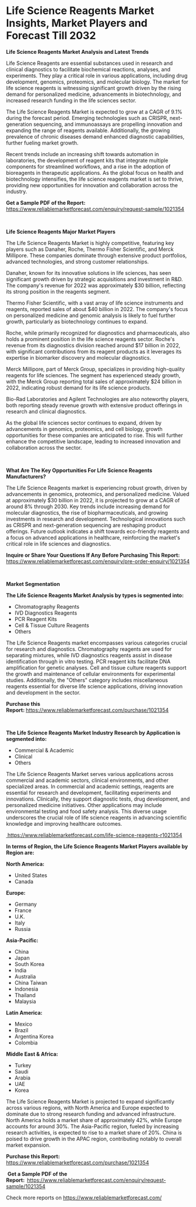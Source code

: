 <p><h1>Life Science Reagents Market Insights, Market Players and Forecast Till 2032</h1></p><p><strong>Life Science Reagents Market Analysis and Latest Trends</strong></p>
<p><p>Life Science Reagents are essential substances used in research and clinical diagnostics to facilitate biochemical reactions, analyses, and experiments. They play a critical role in various applications, including drug development, genomics, proteomics, and molecular biology. The market for life science reagents is witnessing significant growth driven by the rising demand for personalized medicine, advancements in biotechnology, and increased research funding in the life sciences sector.</p><p>The Life Science Reagents Market is expected to grow at a CAGR of 9.1% during the forecast period. Emerging technologies such as CRISPR, next-generation sequencing, and immunoassays are propelling innovation and expanding the range of reagents available. Additionally, the growing prevalence of chronic diseases demand enhanced diagnostic capabilities, further fueling market growth. </p><p>Recent trends include an increasing shift towards automation in laboratories, the development of reagent kits that integrate multiple components for streamlined workflows, and a rise in the adoption of bioreagents in therapeutic applications. As the global focus on health and biotechnology intensifies, the life science reagents market is set to thrive, providing new opportunities for innovation and collaboration across the industry.</p></p>
<p><strong>Get a Sample PDF of the Report:&nbsp;</strong> <a href="https://www.reliablemarketforecast.com/enquiry/request-sample/1021354?utm_campaign=2449&utm_medium=2&utm_source=Github&utm_content=ia&utm_term=08032025&utm_id=life-science-reagents">https://www.reliablemarketforecast.com/enquiry/request-sample/1021354</a></p>
<p>&nbsp;</p>
<p><strong>Life Science Reagents Major Market Players</strong></p>
<p><p>The Life Science Reagents Market is highly competitive, featuring key players such as Danaher, Roche, Thermo Fisher Scientific, and Merck Millipore. These companies dominate through extensive product portfolios, advanced technologies, and strong customer relationships. </p><p>Danaher, known for its innovative solutions in life sciences, has seen significant growth driven by strategic acquisitions and investment in R&D. The company's revenue for 2022 was approximately $30 billion, reflecting its strong position in the reagents segment.</p><p>Thermo Fisher Scientific, with a vast array of life science instruments and reagents, reported sales of about $40 billion in 2022. The company's focus on personalized medicine and genomic analysis is likely to fuel further growth, particularly as biotechnology continues to expand.</p><p>Roche, while primarily recognized for diagnostics and pharmaceuticals, also holds a prominent position in the life science reagents sector. Roche's revenue from its diagnostics division reached around $17 billion in 2022, with significant contributions from its reagent products as it leverages its expertise in biomarker discovery and molecular diagnostics.</p><p>Merck Millipore, part of Merck Group, specializes in providing high-quality reagents for life sciences. The segment has experienced steady growth, with the Merck Group reporting total sales of approximately $24 billion in 2022, indicating robust demand for its life science products.</p><p>Bio-Rad Laboratories and Agilent Technologies are also noteworthy players, both reporting steady revenue growth with extensive product offerings in research and clinical diagnostics.</p><p>As the global life sciences sector continues to expand, driven by advancements in genomics, proteomics, and cell biology, growth opportunities for these companies are anticipated to rise. This will further enhance the competitive landscape, leading to increased innovation and collaboration across the sector.</p></p>
<p>&nbsp;</p>
<p><strong>What Are The Key Opportunities For Life Science Reagents Manufacturers?</strong></p>
<p><p>The Life Science Reagents market is experiencing robust growth, driven by advancements in genomics, proteomics, and personalized medicine. Valued at approximately $30 billion in 2022, it is projected to grow at a CAGR of around 8% through 2030. Key trends include increasing demand for molecular diagnostics, the rise of biopharmaceuticals, and growing investments in research and development. Technological innovations such as CRISPR and next-generation sequencing are reshaping product offerings. Future outlook indicates a shift towards eco-friendly reagents and a focus on advanced applications in healthcare, reinforcing the market's critical role in life sciences and diagnostics.</p></p>
<p><strong>Inquire or Share Your Questions If Any Before Purchasing This Report:</strong> <a href="https://www.reliablemarketforecast.com/enquiry/pre-order-enquiry/1021354?utm_campaign=2449&utm_medium=2&utm_source=Github&utm_content=ia&utm_term=08032025&utm_id=life-science-reagents">https://www.reliablemarketforecast.com/enquiry/pre-order-enquiry/1021354</a></p>
<p>&nbsp;</p>
<p><strong>Market Segmentation</strong></p>
<p><strong>The Life Science Reagents Market Analysis by types is segmented into:</strong></p>
<p><ul><li>Chromatography Reagents</li><li>IVD Diagnostics Reagents</li><li>PCR Reagent Kits</li><li>Cell & Tissue Culture Reagents</li><li>Others</li></ul></p>
<p><p>The Life Science Reagents market encompasses various categories crucial for research and diagnostics. Chromatography reagents are used for separating mixtures, while IVD diagnostics reagents assist in disease identification through in vitro testing. PCR reagent kits facilitate DNA amplification for genetic analyses. Cell and tissue culture reagents support the growth and maintenance of cellular environments for experimental studies. Additionally, the "Others" category includes miscellaneous reagents essential for diverse life science applications, driving innovation and development in the sector.</p></p>
<p><strong>Purchase this Report:&nbsp;</strong><a href="https://www.reliablemarketforecast.com/purchase/1021354?utm_campaign=2449&utm_medium=2&utm_source=Github&utm_content=ia&utm_term=08032025&utm_id=life-science-reagents">https://www.reliablemarketforecast.com/purchase/1021354</a></p>
<p>&nbsp;</p>
<p><strong>The Life Science Reagents Market Industry Research by Application is segmented into:</strong></p>
<p><ul><li>Commercial & Academic</li><li>Clinical</li><li>Others</li></ul></p>
<p><p>The Life Science Reagents Market serves various applications across commercial and academic sectors, clinical environments, and other specialized areas. In commercial and academic settings, reagents are essential for research and development, facilitating experiments and innovations. Clinically, they support diagnostic tests, drug development, and personalized medicine initiatives. Other applications may include environmental testing and food safety analysis. This diverse usage underscores the crucial role of life science reagents in advancing scientific knowledge and improving healthcare outcomes.</p></p>
<p><a href="https://www.reliablemarketforecast.com/life-science-reagents-r1021354?utm_campaign=2449&utm_medium=2&utm_source=Github&utm_content=ia&utm_term=08032025&utm_id=life-science-reagents">&nbsp;https://www.reliablemarketforecast.com/life-science-reagents-r1021354</a></p>
<p><strong>In terms of Region, the Life Science Reagents Market Players available by Region are:</strong></p>
<p>
    <p> <strong> North America: </strong>
        <ul>
            <li>United States</li>
            <li>Canada</li>
        </ul>
        </p> 
    <p> <strong> Europe: </strong>
        <ul>
            <li>Germany</li>
            <li>France</li>
            <li>U.K.</li>
            <li>Italy</li>
            <li>Russia</li>
        </ul>
        </p> 
    <p> <strong> Asia-Pacific: </strong>
        <ul>
            <li>China</li>
            <li>Japan</li>
            <li>South Korea</li>
            <li>India</li>
            <li>Australia</li>
            <li>China Taiwan</li>
            <li>Indonesia</li>
            <li>Thailand</li>
            <li>Malaysia</li>
        </ul>
        </p> 
    <p> <strong> Latin America: </strong>
        <ul>
            <li>Mexico</li>
            <li>Brazil</li>
            <li>Argentina Korea</li>
            <li>Colombia</li>
        </ul>
        </p> 
    <p> <strong> Middle East & Africa: </strong>
        <ul>
            <li>Turkey</li>
            <li>Saudi</li>
            <li>Arabia</li>
            <li>UAE</li>
            <li>Korea</li>
        </ul>
    </p>
    </p>
<p><p>The Life Science Reagents Market is projected to expand significantly across various regions, with North America and Europe expected to dominate due to strong research funding and advanced infrastructure. North America holds a market share of approximately 42%, while Europe accounts for around 30%. The Asia-Pacific region, fueled by increasing research activities, is expected to rise to a market share of 20%. China is poised to drive growth in the APAC region, contributing notably to overall market expansion.</p></p>
<p><strong>Purchase this Report: </strong><a href="https://www.reliablemarketforecast.com/purchase/1021354?utm_campaign=2449&utm_medium=2&utm_source=Github&utm_content=ia&utm_term=08032025&utm_id=life-science-reagents">https://www.reliablemarketforecast.com/purchase/1021354</a></p>
<p>&nbsp;<strong>Get a Sample PDF of the Report:&nbsp;&nbsp;</strong><a href="https://www.reliablemarketforecast.com/enquiry/request-sample/1021354?utm_campaign=2449&utm_medium=2&utm_source=Github&utm_content=ia&utm_term=08032025&utm_id=life-science-reagents">https://www.reliablemarketforecast.com/enquiry/request-sample/1021354</a></p>
<p><strong></strong></p>
<p>Check more reports on <a href="https://www.reliablemarketforecast.com/?utm_campaign=2449&utm_medium=2&utm_source=Github&utm_content=ia&utm_term=08032025&utm_id=life-science-reagents">https://www.reliablemarketforecast.com/</a></p>